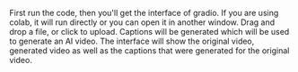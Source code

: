 First run the code, then you'll get the interface of gradio. 
If you are using colab, it will run directly or you can open it in another window. 
Drag and drop a file, or click to upload. Captions will be generated which will be used to generate an AI video. 
The interface will show the original video, generated video as well as the captions that were generated for the original video.
